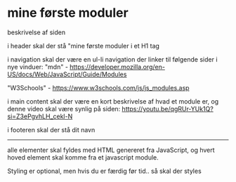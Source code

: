 # mine første moduler

beskrivelse af siden

i header skal der stå "mine første moduler i et H1 tag

i navigation skal der være en ul-li navigation der linker til følgende sider i nye vinduer:
"mdn" - https://developer.mozilla.org/en-US/docs/Web/JavaScript/Guide/Modules

"W3Schools" - https://www.w3schools.com/js/js_modules.asp

i main content skal der være en kort beskrivelse af hvad et module er, og denne video skal være synlig på siden: https://youtu.be/qgRUr-YUk1Q?si=Z3ePgvhLH_cekl-N

i footeren skal der stå dit navn

---

alle elementer skal fyldes med HTML genereret fra JavaScript, og hvert hoved element skal komme fra et javascript module.

Styling er optional, men hvis du er færdig før tid.. så skal der styles
